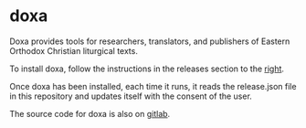 # doxa
Doxa provides tools for researchers, translators, and publishers of Eastern Orthodox Christian liturgical texts. 

To install doxa, follow the instructions in the releases section to the [right](https://github.com/liturgiko/doxa/releases).

Once doxa has been installed, each time it runs, it reads the release.json file in this repository and updates itself with the consent of the user.

The source code for doxa is also on [gitlab](https://gitlab.com/ocmc/liturgiko/doxa).

